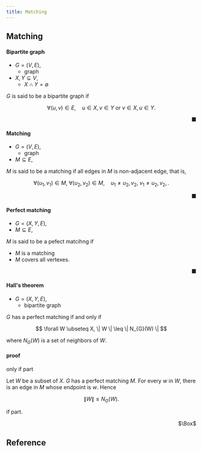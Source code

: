 ```yaml
---
title: Matching
---
```


## Matching

#### Bipartite graph
- $G = (V, E)$,
    - graph
- $X, Y \subseteq V$,
    - $X \cap Y = \emptyset$

$G$ is said to be a bipartite graph if

$$
    \forall (u, v) \in E,
    \quad
    u \in X, v \in Y
    \text{ or }
    v \in X, u \in Y
    .
$$

<div class="end-of-statement" style="text-align: right">■</div>


#### Matching
- $G = (V, E)$,
    - graph
- $M \subseteq E$,

$M$ is said to be a matching if all edges in $M$ is non-adjacent edge, that is,

$$
    \forall (u_{1}, v_{1}) \in M,
    \
    \forall (u_{2}, v_{2}) \in M,
    \quad
    u_{1} \neq u_{2}, v_{2},
    \
    v_{1} \neq u_{2}, v_{2},
    .
$$

<div class="end-of-statement" style="text-align: right">■</div>

#### Perfect matching
- $G = (X, Y, E)$,
- $M \subseteq E$,

$M$ is said to be a pefect matcihng if

- $M$ is a matching
- $M$ covers all vertexes.

<div class="end-of-statement" style="text-align: right">■</div>

#### Hall's theorem
- $G = (X, Y, E)$,
    - bipartite graph

$G$ has a perfect matching if and only if

$$
    \forall W \ubseteq X,
    \| W \|
    \leq
    \| N_{G}(W) \|
$$

where $N_{G}(W)$ is a set of neighbors of $W$.

#### proof

only if part

Let $W$ be a subset of $X$.
$G$ has a perfect matching $M$.
For every $w$ in $W$, there is an edge in $M$ whose endpoint is $w$.
Hence

$$
    \| W \|
    \le
    N_{G}(W)
    .
$$

if part.



<div class="QED" style="text-align: right">$\Box$</div>

## Reference
